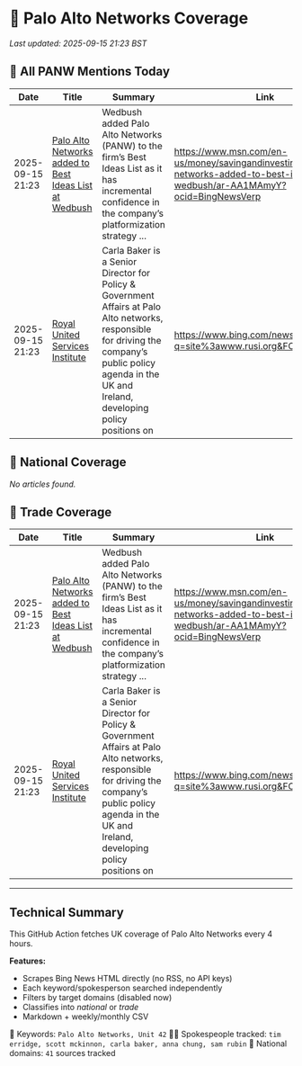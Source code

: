 # 🔐 Palo Alto Networks Coverage

_Last updated: 2025-09-15 21:23 BST_

## 📌 All PANW Mentions Today

| Date | Title | Summary | Link |
|------|--------|---------|------|
| 2025-09-15 21:23 | [Palo Alto Networks added to Best Ideas List at Wedbush](https://www.msn.com/en-us/money/savingandinvesting/palo-alto-networks-added-to-best-ideas-list-at-wedbush/ar-AA1MAmyY?ocid=BingNewsVerp) | Wedbush added Palo Alto Networks (PANW) to the firm’s Best Ideas List as it has incremental confidence in the company’s platformization strategy ... | https://www.msn.com/en-us/money/savingandinvesting/palo-alto-networks-added-to-best-ideas-list-at-wedbush/ar-AA1MAmyY?ocid=BingNewsVerp |
| 2025-09-15 21:23 | [Royal United Services Institute](https://www.bing.com/news/search?q=site%3awww.rusi.org&FORM=NWBCLM) | Carla Baker is a Senior Director for Policy & Government Affairs at Palo Alto networks, responsible for driving the company’s public policy agenda in the UK and Ireland, developing policy positions on | https://www.bing.com/news/search?q=site%3awww.rusi.org&FORM=NWBCLM |

## 📰 National Coverage

_No articles found._

## 📘 Trade Coverage

| Date | Title | Summary | Link |
|------|--------|---------|------|
| 2025-09-15 21:23 | [Palo Alto Networks added to Best Ideas List at Wedbush](https://www.msn.com/en-us/money/savingandinvesting/palo-alto-networks-added-to-best-ideas-list-at-wedbush/ar-AA1MAmyY?ocid=BingNewsVerp) | Wedbush added Palo Alto Networks (PANW) to the firm’s Best Ideas List as it has incremental confidence in the company’s platformization strategy ... | https://www.msn.com/en-us/money/savingandinvesting/palo-alto-networks-added-to-best-ideas-list-at-wedbush/ar-AA1MAmyY?ocid=BingNewsVerp |
| 2025-09-15 21:23 | [Royal United Services Institute](https://www.bing.com/news/search?q=site%3awww.rusi.org&FORM=NWBCLM) | Carla Baker is a Senior Director for Policy & Government Affairs at Palo Alto networks, responsible for driving the company’s public policy agenda in the UK and Ireland, developing policy positions on | https://www.bing.com/news/search?q=site%3awww.rusi.org&FORM=NWBCLM |


---

## Technical Summary

This GitHub Action fetches UK coverage of Palo Alto Networks every 4 hours.

**Features:**
- Scrapes Bing News HTML directly (no RSS, no API keys)
- Each keyword/spokesperson searched independently
- Filters by target domains (disabled now)
- Classifies into _national_ or _trade_
- Markdown + weekly/monthly CSV

📌 Keywords: `Palo Alto Networks, Unit 42`
🧑‍💼 Spokespeople tracked: `tim erridge, scott mckinnon, carla baker, anna chung, sam rubin`
📰 National domains: `41` sources tracked

